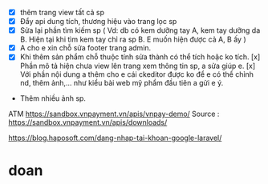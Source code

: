 - [x] thêm trang view tất cả sp
- [x] Đẩy api dung tích, thương hiệu vào trang lọc sp
- [x] Sửa lại phần tìm kiếm sp 
  ( Vd: db có kem dưỡng tay A, kem tay dưỡng da B. Hiện tại khi tìm kem tay chỉ ra sp B. E muốn hiện được cả A, B ấy )
- [x] A cho e xin chỗ sửa footer trang admin.
- [x] Khi thêm sản phẩm chỗ thuộc tính sửa thành 
  có thể tích hoặc ko tích. 
  [x] Phần mô tả hiện chưa view lên trang xem thông tin sp, a sửa giúp e.
  [x] Với phần nội dung a thêm cho e cái ckeditor được ko để e có thể chỉnh nd, thêm ảnh,... như kiểu bài web mỹ phẩm đầu tiên a gửi e ý.
- Thêm nhiều ảnh sp.


ATM https://sandbox.vnpayment.vn/apis/vnpay-demo/
Source : https://sandbox.vnpayment.vn/apis/downloads/




https://blog.haposoft.com/dang-nhap-tai-khoan-google-laravel/
# doan
